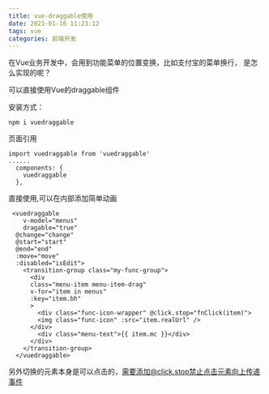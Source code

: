 ```yaml
---
title: vue-draggable使用
date: 2021-01-16 11:23:12
tags: vue
categories: 前端开发
---
```


在Vue业务开发中，会用到功能菜单的位置变换，比如支付宝的菜单换行， 是怎么实现的呢？

可以直接使用Vue的draggable组件

安装方式：

```
npm i vuedraggable
```

页面引用

```
import vuedraggable from 'vuedraggable'
......
  components: {
    vuedraggable
  },
```

直接使用,可以在内部添加简单动画

```
 <vuedraggable 
 	v-model="menus" 
 	dragable="true" 
  @change="change"
  @start="start"
  @end="end"
  :move="move"
  :disabled="isEdit">
    <transition-group class="my-func-group">
      <div
      class="menu-item menu-item-drag"
      v-for="item in menus"
      :key="item.bh"
      >
        <div class="func-icon-wrapper" @click.stop="fnClick(item)">
        <img class="func-icon" :src="item.realUrl" />
      </div>
      	<div class="menu-text">{{ item.mc }}</div>
      </div>
    </transition-group>
  </vuedraggable>
```

另外切换的元素本身是可以点击的，需要添加@click.stop禁止点击元素向上传递事件


